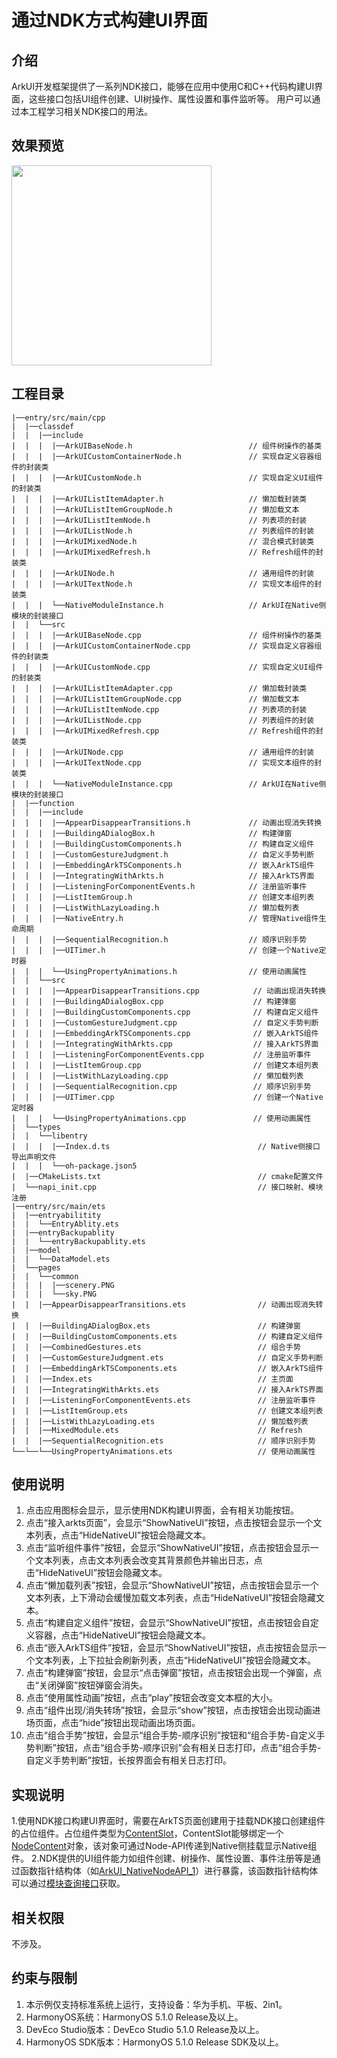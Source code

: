 # 通过NDK方式构建UI界面

## 介绍

ArkUI开发框架提供了一系列NDK接口，能够在应用中使用C和C++代码构建UI界面，这些接口包括UI组件创建、UI树操作、属性设置和事件监听等。
用户可以通过本工程学习相关NDK接口的用法。

## 效果预览

<img src="./screenshots/device/1.gif" width="320">


## 工程目录

```
|──entry/src/main/cpp
|  |──classdef
|  |  |──include
|  |  |  |──ArkUIBaseNode.h                          // 组件树操作的基类
|  |  |  |──ArkUICustomContainerNode.h               // 实现自定义容器组件的封装类
|  |  |  |──ArkUICustomNode.h                        // 实现自定义UI组件的封装类
|  |  |  |──ArkUIListItemAdapter.h                   // 懒加载封装类
|  |  |  |──ArkUIListItemGroupNode.h                 // 懒加载文本
|  |  |  |──ArkUIListItemNode.h                      // 列表项的封装
|  |  |  |──ArkUIListNode.h                          // 列表组件的封装
|  |  |  |──ArkUIMixedNode.h                         // 混合模式封装类
|  |  |  |──ArkUIMixedRefresh.h                      // Refresh组件的封装类
|  |  |  |──ArkUINode.h                              // 通用组件的封装
|  |  |  |──ArkUITextNode.h                          // 实现文本组件的封装类
|  |  |  └──NativeModuleInstance.h                   // ArkUI在Native侧模块的封装接口
|  |  └──src
|  |  |  |──ArkUIBaseNode.cpp                        // 组件树操作的基类
|  |  |  |──ArkUICustomContainerNode.cpp             // 实现自定义容器组件的封装类
|  |  |  |──ArkUICustomNode.cpp                      // 实现自定义UI组件的封装类
|  |  |  |──ArkUIListItemAdapter.cpp                 // 懒加载封装类
|  |  |  |──ArkUIListItemGroupNode.cpp               // 懒加载文本
|  |  |  |──ArkUIListItemNode.cpp                    // 列表项的封装
|  |  |  |──ArkUIListNode.cpp                        // 列表组件的封装
|  |  |  |──ArkUIMixedRefresh.cpp                    // Refresh组件的封装类
|  |  |  |──ArkUINode.cpp                            // 通用组件的封装
|  |  |  |──ArkUITextNode.cpp                        // 实现文本组件的封装类
|  |  |  └──NativeModuleInstance.cpp                 // ArkUI在Native侧模块的封装接口
|  |──function
|  |  |──include
|  |  |  |──AppearDisappearTransitions.h             // 动画出现消失转换
|  |  |  |──BuildingADialogBox.h                     // 构建弹窗
|  |  |  |──BuildingCustomComponents.h               // 构建自定义组件
|  |  |  |──CustomGestureJudgment.h                  // 自定义手势判断
|  |  |  |──EmbeddingArkTSComponents.h               // 嵌入ArkTS组件
|  |  |  |──IntegratingWithArkts.h                   // 接入ArkTS界面
|  |  |  |──ListeningForComponentEvents.h            // 注册监听事件
|  |  |  |──ListItemGroup.h                          // 创建文本组列表
|  |  |  |──ListWithLazyLoading.h                    // 懒加载列表
|  |  |  |──NativeEntry.h                            // 管理Native组件生命周期
|  |  |  |──SequentialRecognition.h                  // 顺序识别手势
|  |  |  |──UITimer.h                                // 创建一个Native定时器
|  |  |  └──UsingPropertyAnimations.h                // 使用动画属性
|  |  └──src
|  |  |  |──AppearDisappearTransitions.cpp            // 动画出现消失转换
|  |  |  |──BuildingADialogBox.cpp                    // 构建弹窗
|  |  |  |──BuildingCustomComponents.cpp              // 构建自定义组件
|  |  |  |──CustomGestureJudgment.cpp                 // 自定义手势判断
|  |  |  |──EmbeddingArkTSComponents.cpp              // 嵌入ArkTS组件
|  |  |  |──IntegratingWithArkts.cpp                  // 接入ArkTS界面
|  |  |  |──ListeningForComponentEvents.cpp           // 注册监听事件
|  |  |  |──ListItemGroup.cpp                         // 创建文本组列表
|  |  |  |──ListWithLazyLoading.cpp                   // 懒加载列表
|  |  |  |──SequentialRecognition.cpp                 // 顺序识别手势
|  |  |  |──UITimer.cpp                               // 创建一个Native定时器
|  |  |  └──UsingPropertyAnimations.cpp               // 使用动画属性
|  └──types
|  |  └──libentry
|  |  |  |──Index.d.ts                                 // Native侧接口导出声明文件
|  |  |  └──oh-package.json5
|  |──CMakeLists.txt                                   // cmake配置文件
|  └──napi_init.cpp                                    // 接口映射、模块注册
|──entry/src/main/ets
|  |──entryabilitity
|  |  └──EntryAblity.ets
|  |──entryBackupablity
|  |  └──entryBackupablity.ets
|  |──model
|  |  └──DataModel.ets
|  └──pages
|  |  └──common
|  |  |  |──scenery.PNG
|  |  |  └──sky.PNG
|  |  |──AppearDisappearTransitions.ets                // 动画出现消失转换
|  |  |──BuildingADialogBox.ets                        // 构建弹窗
|  |  |──BuildingCustomComponents.ets                  // 构建自定义组件
|  |  |──CombinedGestures.ets                          // 组合手势
|  |  |──CustomGestureJudgment.ets                     // 自定义手势判断
|  |  |──EmbeddingArkTSComponents.ets                  // 嵌入ArkTS组件
|  |  |──Index.ets                                     // 主页面
|  |  |──IntegratingWithArkts.ets                      // 接入ArkTS界面
|  |  |──ListeningForComponentEvents.ets               // 注册监听事件
|  |  |──ListItemGroup.ets                             // 创建文本组列表
|  |  |──ListWithLazyLoading.ets                       // 懒加载列表
|  |  |──MixedModule.ets                               // Refresh
|  |  |──SequentialRecognition.ets                     // 顺序识别手势
└──└──└──UsingPropertyAnimations.ets                   // 使用动画属性

```

## 使用说明

1. 点击应用图标会显示，显示使用NDK构建UI界面，会有相关功能按钮。
2. 点击“接入arkts页面”，会显示“ShowNativeUI”按钮，点击按钮会显示一个文本列表，点击“HideNativeUI”按钮会隐藏文本。
3. 点击“监听组件事件”按钮，会显示“ShowNativeUI”按钮，点击按钮会显示一个文本列表，点击文本列表会改变其背景颜色并输出日志，点击“HideNativeUI”按钮会隐藏文本。
4. 点击“懒加载列表”按钮，会显示“ShowNativeUI”按钮，点击按钮会显示一个文本列表，上下滑动会缓慢加载文本列表，点击“HideNativeUI”按钮会隐藏文本。
5. 点击“构建自定义组件”按钮，会显示“ShowNativeUI”按钮，点击按钮会自定义容器，点击“HideNativeUI”按钮会隐藏文本。
6. 点击“嵌入ArkTS组件”按钮，会显示“ShowNativeUI”按钮，点击按钮会显示一个文本列表，上下拉扯会刷新列表，点击“HideNativeUI”按钮会隐藏文本。
7. 点击“构建弹窗”按钮，会显示“点击弹窗”按钮，点击按钮会出现一个弹窗，点击“关闭弹窗”按钮弹窗会消失。
8. 点击“使用属性动画”按钮，点击“play”按钮会改变文本框的大小。
9. 点击“组件出现/消失转场”按钮，会显示“show”按钮，点击按钮会出现动画进场页面，点击“hide”按钮出现动画出场页面。
10. 点击“组合手势”按钮，会显示“组合手势-顺序识别”按钮和“组合手势-自定义手势判断”按钮，点击“组合手势-顺序识别”会有相关日志打印，点击“组合手势-自定义手势判断”按钮，长按界面会有相关日志打印。

## 实现说明

1.使用NDK接口构建UI界面时，需要在ArkTS页面创建用于挂载NDK接口创建组件的占位组件。占位组件类型为[ContentSlot](https://developer.huawei.com/consumer/cn/doc/harmonyos-references/ts-components-contentslot)，ContentSlot能够绑定一个[NodeContent](https://developer.huawei.com/consumer/cn/doc/harmonyos-references/js-apis-arkui-nodecontent)对象，该对象可通过Node-API传递到Native侧挂载显示Native组件。
2.NDK提供的UI组件能力如组件创建、树操作、属性设置、事件注册等是通过函数指针结构体（如[ArkUI_NativeNodeAPI_1](https://developer.huawei.com/consumer/cn/doc/harmonyos-references/_ark_u_i___native_node_a_p_i__1)）进行暴露，该函数指针结构体可以通过[模块查询接口](https://developer.huawei.com/consumer/cn/doc/harmonyos-references/_ark_u_i___native_module#oh_arkui_getmoduleinterface)获取。

## 相关权限

不涉及。

## 约束与限制

1. 本示例仅支持标准系统上运行，支持设备：华为手机、平板、2in1。 
2. HarmonyOS系统：HarmonyOS 5.1.0 Release及以上。 
3. DevEco Studio版本：DevEco Studio 5.1.0 Release及以上。 
4. HarmonyOS SDK版本：HarmonyOS 5.1.0 Release SDK及以上。
